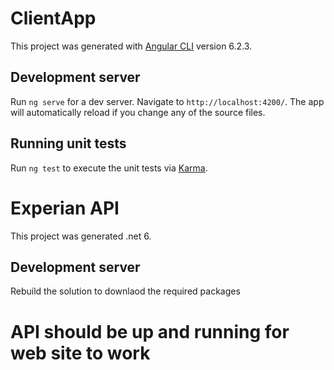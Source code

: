 # ClientApp

This project was generated with [Angular CLI](https://github.com/angular/angular-cli) version 6.2.3.

## Development server

Run `ng serve` for a dev server. Navigate to `http://localhost:4200/`. The app will automatically reload if you change any of the source files.

## Running unit tests

Run `ng test` to execute the unit tests via [Karma](https://karma-runner.github.io).

# Experian API
 This project was generated .net 6.
 
 ## Development server
 Rebuild the solution to downlaod the required packages 
 
 #  API should be up and running for web site to work  


